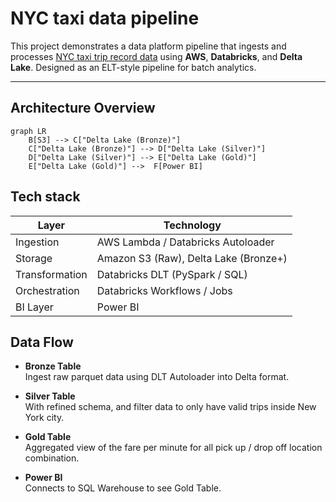 # NYC taxi data pipeline

This project demonstrates a data platform pipeline that ingests and processes [NYC taxi trip record data](https://www.nyc.gov/site/tlc/about/tlc-trip-record-data.page) using **AWS**, **Databricks**, and **Delta Lake**. Designed as an ELT-style pipeline for batch analytics.

---

## Architecture Overview

```mermaid
graph LR
    B[S3] --> C["Delta Lake (Bronze)"]
    C["Delta Lake (Bronze)"] --> D["Delta Lake (Silver)"]
    D["Delta Lake (Silver)"] --> E["Delta Lake (Gold)"]
    E["Delta Lake (Gold)"] -->  F[Power BI]
```

## Tech stack
| Layer          | Technology                            |
| -------------- | ------------------------------------- |
| Ingestion      | AWS Lambda / Databricks Autoloader    |
| Storage        | Amazon S3 (Raw), Delta Lake (Bronze+) |
| Transformation | Databricks DLT (PySpark / SQL)        |
| Orchestration  | Databricks Workflows / Jobs           |
| BI Layer       | Power BI                              |


## Data Flow
- **Bronze Table**<br/>
    Ingest raw parquet data using DLT Autoloader into Delta format.

- **Silver Table**<br/>
    With refined schema, and filter data to only have valid trips inside New York city.

- **Gold Table** <br/>
    Aggregated view of the fare per minute for all pick up / drop off location combination.

- **Power BI** <br/>
    Connects to SQL Warehouse to see Gold Table.
